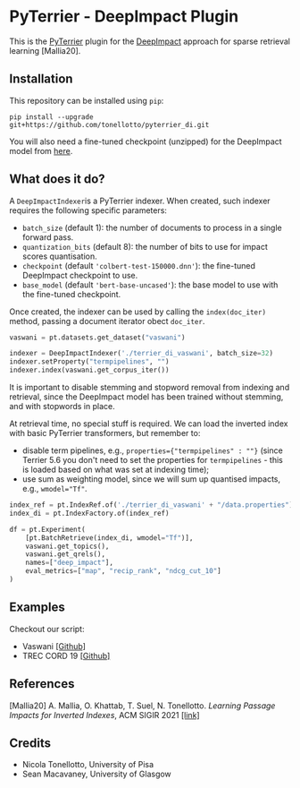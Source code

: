 # PyTerrier - DeepImpact Plugin

This is the [PyTerrier](https://github.com/terrier-org/pyterrier) plugin for the [DeepImpact](https://github.com/DI4IR/SIGIR2021) approach for sparse retrieval learning [Mallia20].

## Installation

This repository can be installed using `pip`:

```shell
pip install --upgrade git+https://github.com/tonellotto/pyterrier_di.git
```

You will also need a fine-tuned checkpoint (unzipped) for the DeepImpact model from [here](https://drive.google.com/file/d/17I2TWCB2hBSQ-E0Yt2sBEDH2z_rV0BN0/view?usp=sharing).

## What does it do?

A `DeepImpactIndexer`is a PyTerrier indexer. When created, such indexer requires the following specific parameters:

* `batch_size` (default 1): the number of documents to process in a single forward pass.
* `quantization_bits` (default 8): the number of bits to use for impact scores quantisation.
* `checkpoint` (default `'colbert-test-150000.dnn'`): the fine-tuned DeepImpact checkpoint to use.
* `base_model` (default `'bert-base-uncased'`): the base model to use with the fine-tuned checkpoint.

Once created, the indexer can be used by calling the `index(doc_iter)` method, passing a document iterator obect `doc_iter`.

```python
vaswani = pt.datasets.get_dataset("vaswani")

indexer = DeepImpactIndexer('./terrier_di_vaswani', batch_size=32)
indexer.setProperty("termpipelines", "")
indexer.index(vaswani.get_corpus_iter())
```

It is important to disable stemming and stopword removal from indexing and retrieval, since the DeepImpact model has been trained without stemming, and with stopwords in place.

At retrieval time, no special stuff is required. We can load the inverted index with basic PyTerrier transformers, but remember to:
* disable term pipelines, e.g., `properties={"termpipelines" : ""}` (since Terrier 5.6 you don't need to set the properties for `termpipelines` - this is loaded based on what was set at indexing time);
* use sum as weighting model, since we will sum up quantised impacts, e.g., `wmodel="Tf"`.

```python
index_ref = pt.IndexRef.of('./terrier_di_vaswani' + "/data.properties")
index_di = pt.IndexFactory.of(index_ref)

df = pt.Experiment(
    [pt.BatchRetrieve(index_di, wmodel="Tf")],
    vaswani.get_topics(),
    vaswani.get_qrels(),
    names=["deep_impact"],
    eval_metrics=["map", "recip_rank", "ndcg_cut_10"]
)
```

## Examples
Checkout our script:

* Vaswani [[Github]](https://github.com/tonellotto/pyterrier_di/blob/master/vaswani_example.py)
* TREC CORD 19 [[Github]](https://github.com/tonellotto/pyterrier_di/blob/master/cord19_example.py)

## References

[Mallia20] A. Mallia, O. Khattab, T. Suel, N. Tonellotto. *Learning Passage Impacts for Inverted Indexes*, ACM SIGIR 2021 [[link]](https://arxiv.org/abs/2104.12016)

## Credits

* Nicola Tonellotto, University of Pisa
* Sean Macavaney, University of Glasgow